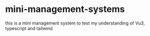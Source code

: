 # mini-management-systems
 this is a mini management system to test my understanding of Vu3, typescript and tailwind
